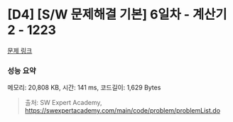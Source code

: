 # [D4] [S/W 문제해결 기본] 6일차 - 계산기2 - 1223 

[문제 링크](https://swexpertacademy.com/main/code/problem/problemDetail.do?contestProbId=AV14nnAaAFACFAYD) 

### 성능 요약

메모리: 20,808 KB, 시간: 141 ms, 코드길이: 1,629 Bytes



> 출처: SW Expert Academy, https://swexpertacademy.com/main/code/problem/problemList.do
